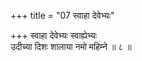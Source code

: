 +++
title = "07 स्वाहा देवेभ्यः"

+++
स्वाहा देवेभ्यः स्वाह्येभ्यः  
उदीच्या दिशः शालाया नमो महिम्ने ॥ ८ ॥